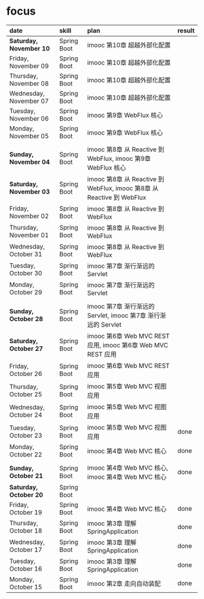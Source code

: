 # focus

| date | skill | plan | result |
| :--- | :--- | :--- | :--- |
| **Saturday, November 10** | Spring Boot | imooc 第10章 超越外部化配置 |
| Friday, November 09 | Spring Boot | imooc 第10章 超越外部化配置 |
| Thursday, November 08 | Spring Boot | imooc 第10章 超越外部化配置 |
| Wednesday, November 07 | Spring Boot | imooc 第10章 超越外部化配置 |
| Tuesday, November 06 | Spring Boot | imooc 第9章 WebFlux 核心 |
| Monday, November 05 | Spring Boot | imooc 第9章 WebFlux 核心 |
|  |  |  |
| **Sunday, November 04** | Spring Boot | imooc 第8章 从 Reactive 到 WebFlux, imooc 第9章 WebFlux 核心 |
| **Saturday, November 03** | Spring Boot | imooc 第8章 从 Reactive 到 WebFlux, imooc 第8章 从 Reactive 到 WebFlux |
| Friday, November 02 | Spring Boot | imooc 第8章 从 Reactive 到 WebFlux |
| Thursday, November 01 | Spring Boot | imooc 第8章 从 Reactive 到 WebFlux |
| Wednesday, October 31 | Spring Boot | imooc 第8章 从 Reactive 到 WebFlux |
| Tuesday, October 30 | Spring Boot | imooc 第7章 渐行渐远的 Servlet |
| Monday, October 29 | Spring Boot | imooc 第7章 渐行渐远的 Servlet |
|  |  |  |
| **Sunday, October 28** | Spring Boot | imooc 第7章 渐行渐远的 Servlet, imooc 第7章 渐行渐远的 Servlet |
| **Saturday, October 27** | Spring Boot | imooc 第6章 Web MVC REST 应用, imooc 第6章 Web MVC REST 应用 |
| Friday, October 26 | Spring Boot | imooc 第6章 Web MVC REST 应用 |
| Thursday, October 25 | Spring Boot | imooc 第5章 Web MVC 视图应用 |
| Wednesday, October 24 | Spring Boot | imooc 第5章 Web MVC 视图应用 |
| Tuesday, October 23 | Spring Boot | imooc 第5章 Web MVC 视图应用 | done |
| Monday, October 22 | Spring Boot | imooc 第4章 Web MVC 核心 | done |
|  |  |  |
| **Sunday, October 21** | Spring Boot | imooc 第4章 Web MVC 核心, imooc 第4章 Web MVC 核心 | done |
| **Saturday, October 20** | Spring Boot | | |
| Friday, October 19 | Spring Boot | imooc 第4章 Web MVC 核心 | done |
| Thursday, October 18 | Spring Boot | imooc 第3章 理解 SpringApplication | done |
| Wednesday, October 17 | Spring Boot | imooc 第3章 理解 SpringApplication | done |
| Tuesday, October 16 | Spring Boot | imooc 第3章 理解 SpringApplication | done |
| Monday, October 15 | Spring Boot | imooc 第2章 走向自动装配 | done |
